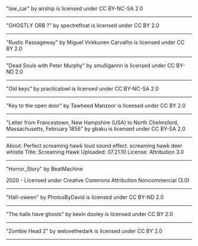 "law_car" by airship is licensed under CC BY-NC-SA 2.0

---

"GHOSTLY ORB ?" by spectrefloat is licensed under CC BY 2.0

---

"Rustic Passageway" by Miguel Virkkunen Carvalho is licensed under CC BY 2.0

---

"Dead Souls with Peter Murphy" by smulligannn is licensed under CC BY-ND 2.0

---

"Old keys" by practicalowl is licensed under CC BY-NC-SA 2.0

---

"Key to the open door" by Tawheed Manzoor is licensed under CC BY 2.0

---

"Letter from Francestown, New Hampshire (USA) to North Chelmsford, Massachusetts, February 1856" by gbaku is licensed under CC BY-SA 2.0

---

About: Perfect screaming hawk loud sound effect. screaming hawk deer whistle
Title: Screaming Hawk
Uploaded: 07.21.10 
License: Attribution 3.0 

---

"Horror_Story" 
by BeatMachine

2020 - Licensed under
Creative Commons
Attribution Noncommercial (3.0)

---

"Hall-oween" by PhotosByDavid is licensed under CC BY-ND 2.0

---

"The halls have ghosts" by kevin dooley is licensed under CC BY 2.0

---

"Zombie Head 2" by welovethedark is licensed under CC BY 2.0

---
